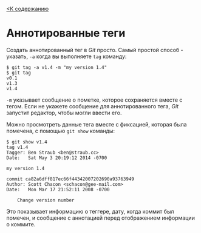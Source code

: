 [<К содержанию](./%D0%9F%D1%80%D0%BE%D1%87%D1%82%D0%B8.md)

# Аннотированные теги

Создать аннотированный тег в *Git* просто. Самый простой способ - указать, `-a` когда вы выполняете `tag` команду:

```bush=
$ git tag -a v1.4 -m "my version 1.4"
$ git tag
v0.1
v1.3
v1.4
```

`-m` указывает сообщение о пометке, которое сохраняется вместе с тегом. Если не укажете сообщение для аннотированного тега, *Git* запустит редактор, чтобы могли ввести его.

Можно просмотреть данные тега вместе с фиксацией, которая была помечена, с помощью `git show` команды:

```bush=
$ git show v1.4
tag v1.4
Tagger: Ben Straub <ben@straub.cc>
Date:   Sat May 3 20:19:12 2014 -0700

my version 1.4

commit ca82a6dff817ec66f44342007202690a93763949
Author: Scott Chacon <schacon@gee-mail.com>
Date:   Mon Mar 17 21:52:11 2008 -0700

    Change version number
```

Это показывает информацию о теггере, дату, когда коммит был помечен, и сообщение с аннотацией перед отображением информации о коммите.